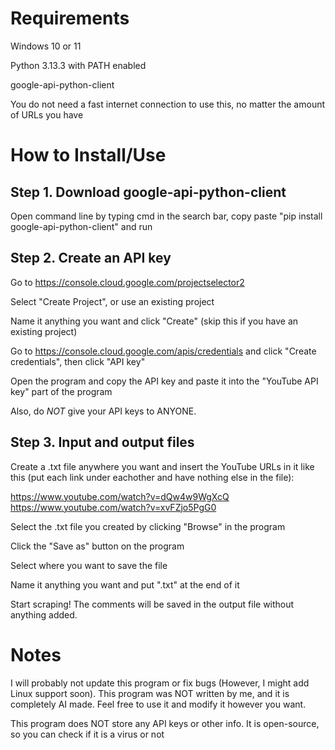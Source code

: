 # **Requirements**

Windows 10 or 11

Python 3.13.3 with PATH enabled

google-api-python-client

You do not need a fast internet connection to use this, no matter the amount of URLs you have

# **How to Install/Use**

## **Step 1. Download google-api-python-client**

Open command line by typing cmd in the search bar, copy paste "pip install google-api-python-client" and run

## **Step 2. Create an API key**

Go to https://console.cloud.google.com/projectselector2

Select "Create Project", or use an existing project

Name it anything you want and click "Create" (skip this if you have an existing project)

Go to https://console.cloud.google.com/apis/credentials and click "Create credentials", then click "API key"

Open the program and copy the API key and paste it into the "YouTube API key" part of the program

Also, do *NOT* give your API keys to ANYONE.

## **Step 3. Input and output files**

Create a .txt file anywhere you want and insert the YouTube URLs in it like this (put each link under eachother and have nothing else in the file):


https://www.youtube.com/watch?v=dQw4w9WgXcQ
https://www.youtube.com/watch?v=xvFZjo5PgG0


Select the .txt file you created by clicking "Browse" in the program

Click the "Save as" button on the program

Select where you want to save the file

Name it anything you want and put ".txt" at the end of it

Start scraping! The comments will be saved in the output file without anything added.

# **Notes**
I will probably not update this program or fix bugs (However, I might add Linux support soon). This program was NOT written by me, and it is completely AI made. Feel free to use it and modify it however you want.

This program does NOT store any API keys or other info. It is open-source, so you can check if it is a virus or not







